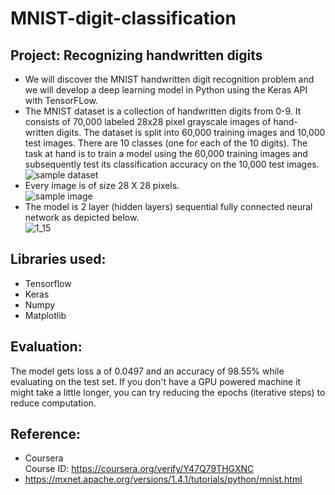 # MNIST-digit-classification

## Project: Recognizing handwritten digits
- We will discover the MNIST handwritten digit recognition problem and we will develop a deep learning model in Python using the Keras API with TensorFLow.
- The MNIST dataset is a collection of handwritten digits from 0-9. It consists of 70,000 labeled 28x28 pixel grayscale images of hand-written digits. The dataset is split into 60,000 training images and 10,000 test images. There are 10 classes (one for each of the 10 digits). The task at hand is to train a model using the 60,000 training images and subsequently test its classification accuracy on the 10,000 test images. <br> ![sample dataset](https://user-images.githubusercontent.com/94393300/209102991-d0f297a8-1999-4cf1-8c52-2cee4ab66bd1.png)
- Every image is of size 28 X 28 pixels. <br> ![sample image](https://user-images.githubusercontent.com/94393300/209103039-6e0ee4e6-2bbc-4e0c-a24d-d9e1ee983e0a.png)
- The model is 2 layer (hidden layers) sequential fully connected neural network as depicted below. <br> ![1_15](https://user-images.githubusercontent.com/94393300/209107358-959e3c92-3604-4e67-af74-4ebdc24a4d44.png)

## Libraries used:
- Tensorflow
- Keras
- Numpy
- Matplotlib

## Evaluation:
The model gets loss a of 0.0497 and an accuracy of 98.55% while evaluating on the test set. If you don't have a GPU powered machine it might take a little longer, you can try reducing the epochs (iterative steps) to reduce computation.

## Reference:
- Coursera <br>
Course ID: https://coursera.org/verify/Y47Q79THGXNC
- https://mxnet.apache.org/versions/1.4.1/tutorials/python/mnist.html
